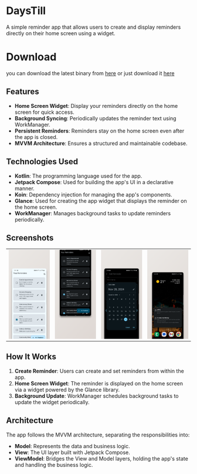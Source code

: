 # DaysTill

A simple reminder app that allows users to create and display reminders directly on their home screen using a widget.

# Download
you can download the latest binary from [here](https://github.com/YohannesTz/DaysTill/releases/) or just download it [here](https://github.com/YohannesTz/DaysTill/releases/download/1.0/app-release-unsigned.apk)

## Features
- **Home Screen Widget**: Display your reminders directly on the home screen for quick access.
- **Background Syncing**: Periodically updates the reminder text using WorkManager.
- **Persistent Reminders**: Reminders stay on the home screen even after the app is closed.
- **MVVM Architecture**: Ensures a structured and maintainable codebase.

## Technologies Used
- **Kotlin**: The programming language used for the app.
- **Jetpack Compose**: Used for building the app's UI in a declarative manner.
- **Koin**: Dependency injection for managing the app's components.
- **Glance**: Used for creating the app widget that displays the reminder on the home screen.
- **WorkManager**: Manages background tasks to update reminders periodically.

## Screenshots

|  |  |  |  |
|-----------|-----------|-----------|-----------|
| ![Preview 0](./preview/preview_0.png) | ![Preview 1](./preview/preview_1.png) | ![Preview 2](./preview/preview_2.png) | ![Preview 3](./preview/preview_3.png) |

## How It Works
1. **Create Reminder**: Users can create and set reminders from within the app.
2. **Home Screen Widget**: The reminder is displayed on the home screen via a widget powered by the Glance library.
3. **Background Update**: WorkManager schedules background tasks to update the widget periodically.

## Architecture
The app follows the MVVM architecture, separating the responsibilities into:
- **Model**: Represents the data and business logic.
- **View**: The UI layer built with Jetpack Compose.
- **ViewModel**: Bridges the View and Model layers, holding the app's state and handling the business logic.
